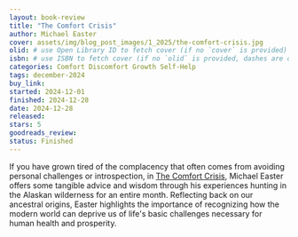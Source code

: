 ```yaml
---
layout: book-review
title: "The Comfort Crisis"
author: Michael Easter
cover: assets/img/blog_post_images/1_2025/the-comfort-crisis.jpg
olid: # use Open Library ID to fetch cover (if no `cover` is provided)
isbn: # use ISBN to fetch cover (if no `olid` is provided, dashes are optional)
categories: Comfort Discomfort Growth Self-Help
tags: december-2024
buy_link:
started: 2024-12-01
finished: 2024-12-28
date: 2024-12-28
released: 
stars: 5
goodreads_review: 
status: Finished
---
```


If you have grown tired of the complacency that often comes from avoiding personal challenges or introspection, in [The Comfort Crisis](https://eastermichael.com/book/), Michael Easter offers some tangible advice and wisdom through his experiences hunting in the Alaskan wilderness for an entire month. Reflecting back on our ancestral origins, Easter highlights the importance of recognizing how the modern world can deprive us of life's basic challenges necessary for human health and prosperity.